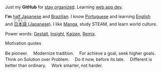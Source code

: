 Just my **GitHub** for
[stay organized](http://www.youtube.com/watch?v=s8yT8Eh_efE). Learning [web app dev](http://www.sitepoint.com/long-live-web-app/). 

**I'm** [half Japanese](http://en.wikipedia.org/wiki/H%C4%81fu) and [Brazilian](http://en.wikipedia.org/wiki/Japanese_Brazilian). I know [Portuguese](https://en.wikipedia.org/wiki/Portuguese_language) and learning [English](http://en.wikipedia.org/wiki/English_language) and [<ruby>日本語<rt>に ほん ご</ruby> (Japanese)](http://en.wikipedia.org/wiki/Japanese_language). I like [Manga](https//www.youtube.com/watch?v=sF1zusDQo88), study STEAM, and learn world culture.

Power words: [Gestalt](http://www.youtube.com/watch?v=LlzuJqZ797U), [Insight](http://www.youtube.com/watch?v=LlzuJqZ797U), [Kaizen](http://www.youtube.com/watch?v=jRdTFis4-3Q), [Remix](http://everythingisaremix.info/watch-the-series/). 


Motivation quotes

Be pioneer.　
Modernize tradition.　
For achieve a goal, seek higher goals.　
Think on Solution over Problem.　
Do it now, before its late.　
Different is better than ordinary.　
Work smarter, not harder.　





